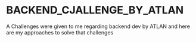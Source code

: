 # BACKEND_CJALLENGE_BY_ATLAN
A Challenges were given to me regarding backend dev by ATLAN and here are my approaches to solve that challenges
